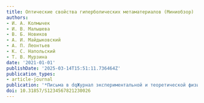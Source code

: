 ```yaml
---
title: Оптические свойства гиперболических метаматериалов (Миниобзор)
authors:
- И. А. Колмычек
- И. В. Малышева
- В. Б. Новиков
- А. И. Майдыковский
- А. П. Леонтьев
- К. С. Напольский
- Т. В. Мурзина
date: '2021-01-01'
publishDate: '2025-03-14T15:51:11.736464Z'
publication_types:
- article-journal
publication: '*Письма в dqЖурнал экспериментальной и теоретической физикиdq*'
doi: 10.31857/S1234567821230026
---
```

